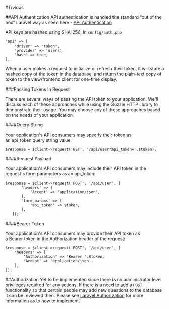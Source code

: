#Trvious

##API Authentication
API authentication is handled the standard “out of the box” Laravel way as seen here - [API Authentication](https://laravel.com/docs/6.x/api-authentication)

API keys are hashed using SHA-256. In `config/auth.php`

```
'api' => [
    'driver' => 'token',
    'provider' => 'users',
    'hash' => true,
],
```

When a user makes a request to initialize or refresh their token, it will store a hashed copy of the token in the database, and return the plain-text copy of token to the view/frontend client for one-time display.

###Passing Tokens In Request

There are several ways of passing the API token to your application. We'll discuss each of these approaches while using the Guzzle HTTP library to demonstrate their usage. You may choose any of these approaches based on the needs of your application.

####Query String

Your application's API consumers may specify their token as an api_token query string value:

`$response = $client->request('GET', '/api/user?api_token='.$token);`

####Request Payload

Your application's API consumers may include their API token in the request's form parameters as an api_token:

```
$response = $client->request('POST', '/api/user', [
       'headers' => [
           'Accept' => 'application/json',
       ],
       'form_params' => [
           'api_token' => $token,
       ],
   ]);
```

####Bearer Token

Your application's API consumers may provide their API token as a Bearer token in the Authorization header of the request:

```
$response = $client->request('POST', '/api/user', [
    'headers' => [
        'Authorization' => 'Bearer '.$token,
        'Accept' => 'application/json',
    ],
]);
```

##Authorization
Yet to be implemented since there is no administrator level privileges required for any actions. If there is a need to add a `POST` functionality so that certain people may add new questions to the database it can be reviewed then. Please see [Laravel Authorization](https://laravel.com/docs/6.x/authorization) for more information as to how to implement.
